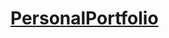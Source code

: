 # [PersonalPortfolio](https://nshpetishvili.github.io/PersonalPortfolio/PersonalPortfolio/index.html)
